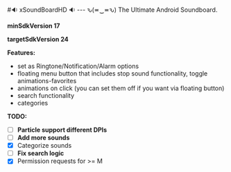 #:sound: xSoundBoardHD :sound: --- ԅ(≖‿≖ԅ)
The Ultimate Android Soundboard.

**minSdkVersion 17**

**targetSdkVersion 24**

**Features:**
* set as Ringtone/Notification/Alarm options
* floating menu button that includes stop sound functionality, toggle animations-favorites
* animations on click (you can set them off if you want via floating button)
* search functionality
* categories

**TODO:**
- [ ] **Particle support different DPIs**
- [ ] **Add more sounds**
- [X] Categorize sounds
- [ ] **Fix search logic**
- [X] Permission requests for >= M
